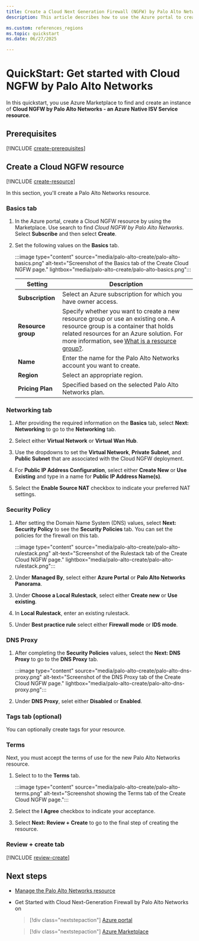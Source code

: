 ```yaml
---
title: Create a Cloud Next Generation Firewall (NGFW) by Palo Alto Networks
description: This article describes how to use the Azure portal to create a Cloud NGFW (Next-Generation Firewall) by Palo Alto Networks.

ms.custom: references_regions
ms.topic: quickstart
ms.date: 06/27/2025

---
```


# QuickStart: Get started with Cloud NGFW by Palo Alto Networks

In this quickstart, you use Azure Marketplace to find and create an instance of  **Cloud NGFW by Palo Alto Networks - an Azure Native ISV Service resource**.

## Prerequisites

[!INCLUDE [create-prerequisites](../includes/create-prerequisites.md)]

## Create a Cloud NGFW resource

[!INCLUDE [create-resource](../includes/create-resource.md)]

In this section, you'll create a Palo Alto Networks resource.

### Basics tab

1. In the Azure portal, create a Cloud NGFW resource by using the Marketplace. Use search to find _Cloud NGFW by Palo Alto Networks_. Select **Subscribe** and then select **Create**.

1. Set the following values on the **Basics** tab.

   :::image type="content" source="media/palo-alto-create/palo-alto-basics.png" alt-text="Screenshot of the Basics tab of the Create Cloud NGFW page." lightbox="media/palo-alto-create/palo-alto-basics.png":::

   | Setting  | Description |
   |---------|---------|
   | **Subscription**  | Select an Azure subscription for which you have owner access. |
   | **Resource group**     | Specify whether you want to create a new resource group or use an existing one. A resource group is a container that holds related resources for an Azure solution. For more information, see [What is a resource group?](../../azure-resource-manager/management/manage-resource-groups-portal.md#what-is-a-resource-group). |
   | **Name**  | Enter the name for the Palo Alto Networks account you want to create. |
   | **Region** | Select an appropriate region. |
   | **Pricing Plan**     | Specified based on the selected Palo Alto Networks plan. |

### Networking tab

1. After providing the required information on the **Basics** tab, select **Next: Networking** to go to the **Networking** tab. 

1. Select either **Virtual Network** or **Virtual Wan Hub**.

1. Use the dropdowns to set the **Virtual Network**, **Private Subnet**, and **Public Subnet** that are associated with the Cloud NGFW deployment.

1. For **Public IP Address Configuration**,  select either **Create New** or **Use Existing** and type in a name for **Public IP Address Name(s)**.

1. Select the **Enable Source NAT** checkbox to indicate your preferred NAT settings.

### Security Policy

1. After setting the Domain Name System (DNS) values, select **Next: Security Policy** to see the **Security Policies** tab. You can set the policies for the firewall on this tab.

   :::image type="content" source="media/palo-alto-create/palo-alto-rulestack.png" alt-text="Screenshot of the Rulestack tab of the Create Cloud NGFW page." lightbox="media/palo-alto-create/palo-alto-rulestack.png":::

1. Under **Managed By**, select either **Azure Portal** or **Palo Alto Networks Panorama**.

1. Under **Choose a Local Rulestack**, select either **Create new** or **Use existing**.

1. In **Local Rulestack**, enter an existing rulestack.

1. Under **Best practice rule** select either **Firewall mode** or **IDS mode**.

### DNS Proxy

1. After completing the **Security Policies** values, select the **Next: DNS Proxy** to go to the **DNS Proxy** tab.

   :::image type="content" source="media/palo-alto-create/palo-alto-dns-proxy.png" alt-text="Screenshot of the DNS Proxy tab of the Create Cloud NGFW page." lightbox="media/palo-alto-create/palo-alto-dns-proxy.png":::

1. Under **DNS Proxy**, selet either **Disabled** or **Enabled**.

### Tags tab (optional)

You can optionally create tags for your resource. 

### Terms

Next, you must accept the terms of use for the new Palo Alto Networks resource.

1. Select to to the **Terms** tab.

   :::image type="content" source="media/palo-alto-create/palo-alto-terms.png" alt-text="Screenshot showing the Terms tab of the Create Cloud NGFW page.":::

1. Select the **I Agree** checkbox to indicate your acceptance.
1. Select **Next: Review + Create** to go to the final step of creating the resource.

### Review + create tab

[!INCLUDE [review-create](../includes/review-create.md)]

## Next steps

- [Manage the Palo Alto Networks resource](manage.md)

- Get Started with Cloud Next-Generation Firewall by Palo Alto Networks on

  > [!div class="nextstepaction"]
  > [Azure portal](https://portal.azure.com/#view/HubsExtension/BrowseResource/resourceType/PaloAltoNetworks.Cloudngfw%2Ffirewalls)

  > [!div class="nextstepaction"]
  > [Azure Marketplace](https://azuremarketplace.microsoft.com/marketplace/apps/paloaltonetworks.pan_swfw_cloud_ngfw?tab=Overview)
